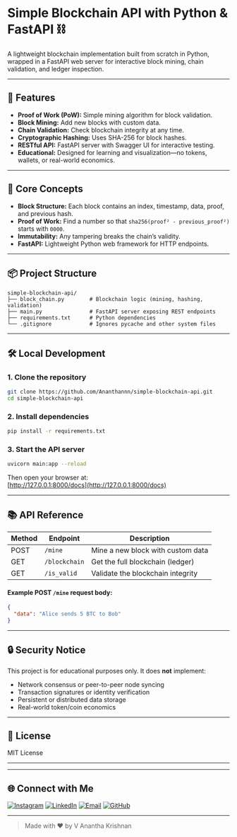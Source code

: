 # Simple Blockchain API with Python & FastAPI ⛓️

A lightweight blockchain implementation built from scratch in Python, wrapped in a FastAPI web server for interactive block mining, chain validation, and ledger inspection.

---

## 🚀 Features

- **Proof of Work (PoW):** Simple mining algorithm for block validation.
- **Block Mining:** Add new blocks with custom data.
- **Chain Validation:** Check blockchain integrity at any time.
- **Cryptographic Hashing:** Uses SHA-256 for block hashes.
- **RESTful API:** FastAPI server with Swagger UI for interactive testing.
- **Educational:** Designed for learning and visualization—no tokens, wallets, or real-world economics.

---

## 🧠 Core Concepts

- **Block Structure:** Each block contains an index, timestamp, data, proof, and previous hash.
- **Proof of Work:** Find a number so that `sha256(proof² - previous_proof²)` starts with `0000`.
- **Immutability:** Any tampering breaks the chain’s validity.
- **FastAPI:** Lightweight Python web framework for HTTP endpoints.

---

## 📦 Project Structure

```
simple-blockchain-api/
├── block_chain.py        # Blockchain logic (mining, hashing, validation)
├── main.py               # FastAPI server exposing REST endpoints
├── requirements.txt      # Python dependencies
└── .gitignore            # Ignores pycache and other system files
```

---

## 🛠️ Local Development

### 1. Clone the repository

```bash
git clone https://github.com/Ananthannn/simple-blockchain-api.git
cd simple-blockchain-api
```

### 2. Install dependencies

```bash
pip install -r requirements.txt
```

### 3. Start the API server

```bash
uvicorn main:app --reload
```

Then open your browser at:  
[http://127.0.0.1:8000/docs](http://127.0.0.1:8000/docs)

---

## 📚 API Reference

| Method | Endpoint      | Description                       |
| ------ | ------------- | --------------------------------- |
| POST   | `/mine`       | Mine a new block with custom data |
| GET    | `/blockchain` | Get the full blockchain (ledger)  |
| GET    | `/is_valid`   | Validate the blockchain integrity |

#### Example POST `/mine` request body:
```json
{
  "data": "Alice sends 5 BTC to Bob"
}
```

---

## 🔒 Security Notice

This project is for educational purposes only. It does **not** implement:
- Network consensus or peer-to-peer node syncing
- Transaction signatures or identity verification
- Persistent or distributed data storage
- Real-world token/coin economics

---

## 📄 License

MIT License

---

---

## 🌐 Connect with Me

[![Instagram](https://img.shields.io/badge/Instagram-%23E4405F.svg?style=flat&logo=instagram&logoColor=white)](https://www.instagram.com/v_ananthann_?igsh=MWFlcHo5a2pvNm5yaA==)
[![LinkedIn](https://img.shields.io/badge/LinkedIn-%230077B5.svg?style=flat&logo=linkedin&logoColor=white)](https://www.linkedin.com/in/v-anantha-krishnan-739b942a5/)
[![Email](https://img.shields.io/badge/Email-%23D14836.svg?style=flat&logo=gmail&logoColor=white)](mailto:vananthakrs@gmail.com)
[![GitHub](https://img.shields.io/badge/GitHub-%2312100E.svg?style=flat&logo=github&logoColor=white)](https://github.com/Ananthannn)

---

> Made with ❤️ by V Anantha Krishnan

